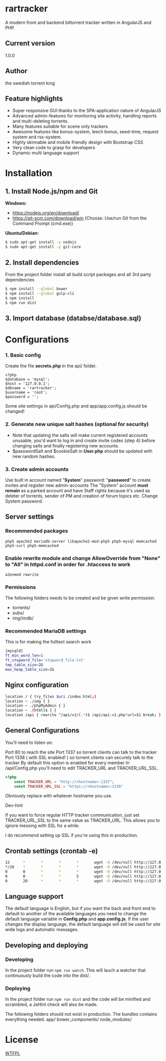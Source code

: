 # rartracker
A modern front and backend bittorrent tracker written in AngularJS and PHP.
## Current version
1.0.0
## Author
the swedish torrent king
## Feature highlights
* Super responsive GUI thanks to the SPA-application nature of AngularJS
* Advanced admin-features for monitoring site activity, handling reports and multi-deleting torrents.
* Many features suitable for scene only trackers
* Awesome features like bonus-system, leech bonus, seed-time, request system and rss-system.
* Highly skinnable and mobile friendly design with Bootstrap CSS
* Very clean code to grasp for developers
* Dynamic multi language support

# Installation
## 1. Install Node.js/npm and Git

**Windows:**
* https://nodejs.org/en/download/
* https://git-scm.com/download/win (Choose: Use/run Git from the Command Prompt (cmd.exe))

**Ubuntu/Debian:**
```sh
$ sudo apt-get install -y nodejs
$ sudo apt-get install -y git-core
```

## 2. Install dependencies
From the project folder install all build script packages and all 3rd party dependencies
```sh
$ npm install --global bower
$ npm install --global gulp-cli
$ npm install
$ npm run dist
```
## 3. Import database (databse/database.sql)

# Configurations

### 1. Basic config
Create the file **secrets.php** in the api/ folder.
````
<?php
$database = 'mysql';
$host = '127.0.0.1';
$dbname = 'rartracker';
$username = 'root';
$password = '';
````

Some site settings in api/Config.php and app/app.config.js should be changed!

### 2. Generate new unique salt hashes (optional for security)
* Note that updating the salts will make current registered accounts unusable, you'd want to log in and create invite codes (step 4) before changing salts and finally registering new accounts.
* $passwordSalt and $cookieSalt in **User.php** should be updated with new random hashes.

### 3. Create admin accounts
Use built in account named "**System**" password: "**password**" to create invites and register new admin-accounts
The "System" account **must remain** as a parked account and have Staff rights because it's used as deleter of torrents, sender of PM and creation of forum topics etc. Change System password.

## Server settings
### Recommended packages
``php5 apache2 mariadb-server libapache2-mod-php5 php5-mysql memcached php5-curl php5-memcached``
### Enable rewrite module and change AllowOverride from "None" to "All" in httpd.conf in order for .htaccess to work
``a2enmod rewrite``
### Permissions
The following folders needs to be created and be given write permission:

* torrents/
* subs/
* img/imdb/

### Recommended MariaDB settings
This is for making the fulltext search work
```sh
[mysqld]
ft_min_word_len=1
ft_stopword_file='stopword_file.txt'
tmp_table_size=2G
max_heap_table_size=2G
```

## Nginx configuration
```sh
location / { try_files $uri /index.html;}
location ~ ./img { } 
location ~ ./phpMyAdmin { } 
location ~ .(html)$ { } 
location /api { rewrite ^/api/v1/(.*)$ /api/api-v1.php?url=$1 break; }
```

## General Configurations

You'll need to listen on:

Port 80 to reach the site
Port 1337 so torrent clients can talk to the tracker
Port 1338 ( with SSL enabled! ) so torrent clients can securely talk to the tracker
By default this option is enabled for every member
In /api/Config.php you'll need to edit TRACKER_URL and TRACKER_URL_SSL.

```php
<?php
    const TRACKER_URL = "http://<hostname>:1337";
    const TRACKER_URL_SSL = "https://<hostname>:1338"
```

Obviously replace <hostname> with whatever hostname you use.

Dev-hint

If you want to force regular HTTP tracker communication, just set TRACKER_URL_SSL to the same value as TRACKER_URL.
This allows you to ignore messing with SSL for a while.

I do recommend setting up SSL if you're using this in production.

## Crontab settings (crontab -e)
```sh
12      *       *       *       *       wget -O /dev/null http://127.0.0.1/api/v1/run-leechbonus
*/20    *       *       *       *       wget -O /dev/null http://127.0.0.1/api/v1/run-cleanup
0       0       *       *       *       wget -O /dev/null http://127.0.0.1/api/v1/fetch-tvdata
0       0       *       *       5       wget -O /dev/null http://127.0.0.1/api/v1/run-bonus
0       20      *       *       *       wget -O /dev/null http://127.0.0.1/api/v1/run-statistics
```

## Language support

The default language is English, but if you want the back and front end to default to another of the available languages you need to change the default language variable in **Config.php** and **app.config.js**. If the user changes the display language, the default language will still be used for site wide logs and automatic messages.

## Developing and deploying
### Developing
In the project folder run ``npm run watch``. This will lauch a watcher that continuously build the code into the dist/.
### Deploying
In the project folder run ``npm run dist`` and the code will be minified and scrambled, a JsHint check will also be made.

The following folders should not exist in production. The bundles contains everything needed.
app/
bower_components/
node_modules/

# License
[WTFPL]

[//]: #
[WTFPL]: <http://www.wtfpl.net/>

